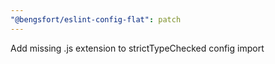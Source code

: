 ```yaml
---
"@bengsfort/eslint-config-flat": patch
---
```


Add missing .js extension to strictTypeChecked config import
